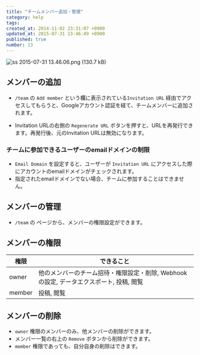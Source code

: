 ```yaml
---
title: "チームメンバー追加・管理"
category: help
tags: 
created_at: 2014-11-02 23:31:07 +0900
updated_at: 2015-07-31 13:46:49 +0900
published: true
number: 13
---
```



![ss 2015-07-31 13.46.06.png (130.7 kB)](https://img.esa.io/uploads/production/attachments/105/2015/07/31/1/92565beb-6e54-4c81-8fc0-acf0c9f2a7ac.png)


## メンバーの追加

- `/team` の `Add member` という欄に表示されている`Invitation URL` 経由でアクセスしてもらうと、Googleアカウント認証を経て、チームメンバーに追加されます。

- Invitation URLの右側の `Regenerate URL` ボタンを押すと、URLを再発行できます。再発行後、元のInvitation URLは無効になります。

### チームに参加できるユーザーのemailドメインの制限
- `Email Domain` を設定すると、ユーザーが `Invitation URL` にアクセスした際にアカウントのemailドメインがチェックされます。
- 指定されたemailドメインでない場合、チームに参加することはできません。

## メンバーの管理

- `/team` の ページから、メンバーの権限設定ができます。

## メンバーの権限

| 権限 | できること|
|---|---|
|owner| 他のメンバーのチーム招待・権限設定・削除, Webhookの設定, データエクスポート, 投稿, 閲覧 |
|member|投稿, 閲覧|

## メンバーの削除

- `owner` 権限のメンバーのみ、他メンバーの削除ができます。
- メンバー一覧の右上の `Remove` ボタンから削除ができます。
- `member` 権限であっても、自分自身の削除はできます。
